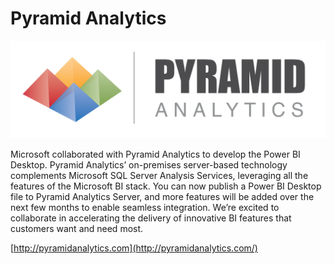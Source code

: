 ﻿<properties
   pageTitle="Pyramid Analytics"
   description="Pyramid Analytics"
   services="powerbi"
   documentationCenter=""
   authors="davidiseminger"
   manager="mblythe"
   backup=""
   editor=""
   tags=""
   qualityFocus="no"
   qualityDate=""/>

<tags
   ms.service="powerbi"
   ms.devlang="NA"
   ms.topic="article"
   ms.tgt_pltfrm="NA"
   ms.workload="powerbi"
   ms.date="04/26/2016"
   ms.author="davidi"/>
# Pyramid Analytics

[![Pyramid Analytics logo](media/powerbi-desktop-pyramid-analytics/logo-pyramid.png)](http://pyramidanalytics.com/)

Microsoft collaborated with Pyramid Analytics to develop the Power BI Desktop. Pyramid Analytics’ on-premises server-based technology complements Microsoft SQL Server Analysis Services, leveraging all the features of the Microsoft BI stack. You can now publish a Power BI Desktop file to Pyramid Analytics Server, and more features will be added over the next few months to enable seamless integration. We’re excited to collaborate in accelerating the delivery of innovative BI features that customers want and need most.

[http://pyramidanalytics.com](http://pyramidanalytics.com/)
